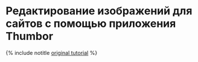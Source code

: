 # Редактирование изображений для сайтов с помощью приложения Thumbor

{% include notitle [original tutorial](../../../_tutorials/kubernetes-marketplace/thumbor.md) %}
